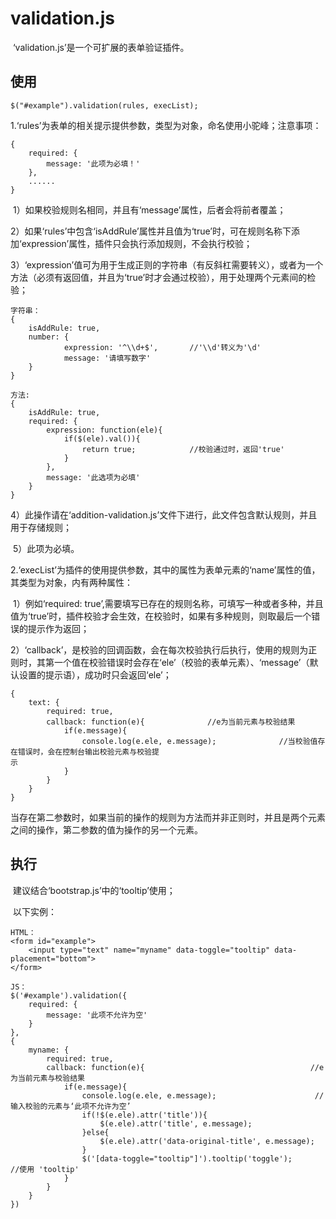 # validation.js

​	‘validation.js’是一个可扩展的表单验证插件。



## 使用

```
$("#example").validation(rules, execList);
```

​	1.‘rules’为表单的相关提示提供参数，类型为对象，命名使用小驼峰；注意事项：

```
{
	required: {
		message: '此项为必填！'
	},
	......
}
```

​		1）如果校验规则名相同，并且有‘message’属性，后者会将前者覆盖；

​		2）如果‘rules’中包含‘isAddRule’属性并且值为‘true’时，可在规则名称下添加‘expression’属性，插件只会执行添加规则，不会执行校验；

​		3）‘expression’值可为用于生成正则的字符串（有反斜杠需要转义），或者为一个方法（必须有返回值，并且为‘true’时才会通过校验），用于处理两个元素间的检验；

```
字符串：
{
	isAddRule: true,
	number: {
			expression: '^\\d+$',		//'\\d'转义为'\d'
			message: '请填写数字'
	}
}

方法: 
{
	isAddRule: true,
	required: {
		expression: function(ele){
			if($(ele).val()){
				return true;			//校验通过时，返回'true'
			}
		},
		message: '此选项为必填'
	}
}
```

​		4）此操作请在‘addition-validation.js’文件下进行，此文件包含默认规则，并且用于存储规则；

​		5）此项为必填。



​	2.‘execList’为插件的使用提供参数，其中的属性为表单元素的‘name’属性的值，其类型为对象，内有两种属性：

​		1）例如‘required: true’,需要填写已存在的规则名称，可填写一种或者多种，并且值为‘true’时，插件校验才会生效，在校验时，如果有多种规则，则取最后一个错误的提示作为返回；

​		2）‘callback’，是校验的回调函数，会在每次校验执行后执行，使用的规则为正则时，其第一个值在校验错误时会存在‘ele’（校验的表单元素）、‘message’（默认设置的提示语），成功时只会返回‘ele’；

```
{
	text: { 
		required: true,
		callback: function(e){				//e为当前元素与校验结果
			if(e.message){
				console.log(e.ele, e.message);			    //当校验值存在错误时，会在控制台输出校验元素与校验提															示
			}
    	}
  	}
}
```

​			当存在第二参数时，如果当前的操作的规则为方法而并非正则时，并且是两个元素之间的操作，第二参数的值为操作的另一个元素。



## 执行

​	建议结合‘bootstrap.js’中的‘tooltip’使用；

​	以下实例：

```
HTML：
<form id="example">
	<input type="text" name="myname" data-toggle="tooltip" data-placement="bottom">
</form>

JS：
$('#example').validation({
  	required: {
		message: '此项不允许为空'
	}
},
{
	myname: { 
		required: true,
		callback: function(e){									   //e为当前元素与校验结果
			if(e.message){
				console.log(e.ele, e.message);		 				//输入校验的元素与‘此项不允许为空’
				if(!$(e.ele).attr('title')){
					$(e.ele).attr('title', e.message);
				}else{
					$(e.ele).attr('data-original-title', e.message);
				}
				$('[data-toggle="tooltip"]').tooltip('toggle');		  //使用 'tooltip'
			}
    	}
  	}
})
```